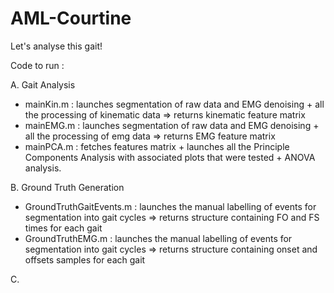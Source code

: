 # AML-Courtine
Let's analyse this gait!

Code to run : 

A. Gait Analysis
- mainKin.m : launches segmentation of raw data and EMG denoising + all the processing of kinematic data => returns kinematic feature matrix
- mainEMG.m : launches segmentation of raw data and EMG denoising + all the processing of emg data => returns EMG feature matrix
- mainPCA.m : fetches features matrix + launches all the Principle Components Analysis with associated plots that were tested + ANOVA analysis.

B. Ground Truth Generation
- GroundTruthGaitEvents.m : launches the manual labelling of events for segmentation into gait cycles => returns structure containing FO and FS times for each gait 
- GroundTruthEMG.m :  launches the manual labelling of events for segmentation into gait cycles => returns structure containing onset and offsets samples for each gait 

C.